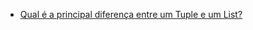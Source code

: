 - [Qual é a principal diferença entre um Tuple e um List?](https://pt.stackoverflow.com/q/52799/101)
